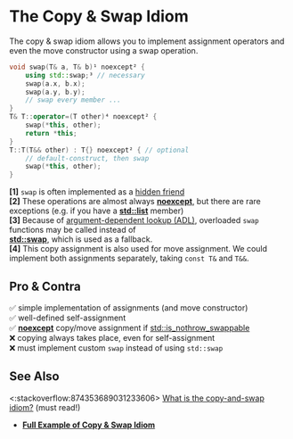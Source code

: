 # The Copy & Swap Idiom

The copy & swap idiom allows you to implement assignment operators and even the move constructor using a swap operation.
```cpp
void swap(T& a, T& b)¹ noexcept² {
    using std::swap;³ // necessary
    swap(a.x, b.x);
    swap(a.y, b.y);
    // swap every member ...
}
T& T::operator=(T other)⁴ noexcept² {
    swap(*this, other);
    return *this;
}
T::T(T&& other) : T{} noexcept² { // optional
    // default-construct, then swap
    swap(*this, other);
}
```
**\[1\]** `swap` is often implemented as a [hidden friend](https://stackoverflow.com/q/56795676/5740428)  
**\[2\]** These operations are almost always **[noexcept](https://en.cppreference.com/w/cpp/language/noexcept_spec)**,
but there are rare exceptions
(e.g. if you have a **[std::list](https://en.cppreference.com/w/cpp/container/list/list)** member)  
**\[3\]** Because of [argument-dependent lookup (ADL)](https://en.cppreference.com/w/cpp/language/adl),
overloaded `swap` functions may be called instead of  
**[std::swap](https://en.cppreference.com/w/cpp/algorithm/swap)**, which is used as a fallback.  
**\[4\]** This copy assignment is also used for move assignment.
We could implement both assignments separately, taking `const T&` and `T&&`.

## Pro & Contra
:white_check_mark: simple implementation of assignments (and move constructor)  
:white_check_mark: well-defined self-assignment  
:white_check_mark: **[noexcept](https://en.cppreference.com/w/cpp/language/noexcept_spec)** copy/move assignment
if [std::is_nothrow_swappable<T>](https://en.cppreference.com/w/cpp/types/is_swappable)  
:x: copying always takes place, even for self-assignment  
:x: must implement custom `swap` instead of using `std::swap`

## See Also
<:stackoverflow:874353689031233606>
[What is the copy-and-swap idiom?](https://stackoverflow.com/a/3279550/5740428) (must read!)  
- **[Full Example of Copy & Swap Idiom](https://godbolt.org/z/G6fzGjxKo)**
